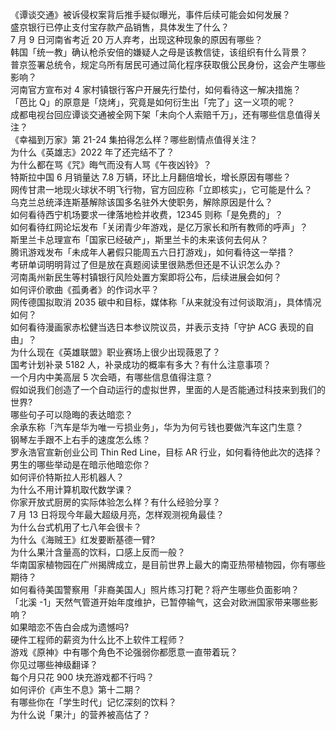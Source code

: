 《谭谈交通》被诉侵权案背后推手疑似曝光，事件后续可能会如何发展？  
盛京银行已停止支付宝存款产品销售，具体发生了什么？  
7 月 9 日河南省考近 20 万人弃考，出现这种现象的原因有哪些？  
韩国「统一教」确认枪杀安倍的嫌疑人之母是该教信徒，该组织有什么背景？  
普京签署总统令，规定乌所有居民可通过简化程序获取俄公民身份，这会产生哪些影响？  
河南官方宣布对 4 家村镇银行客户开展先行垫付，如何看待这一解决措施？  
「芭比 Q」的原意是「烧烤」，究竟是如何衍生出「完了」这一义项的呢？  
成都电视台回应谭谈交通被全网下架「未向个人索赔千万」，还有哪些信息值得关注？  
《幸福到万家》第 21-24 集拍得怎么样？哪些剧情点值得关注？  
为什么《英雄志》2022 年了还完结不了？  
为什么都在骂《咒》晦气而没有人骂《午夜凶铃》？  
特斯拉中国 6 月销量达 7.8 万辆，环比上月翻倍增长，增长原因有哪些？  
网传甘肃一地现火球状不明飞行物，官方回应称「立即核实」，它可能是什么？  
乌克兰总统泽连斯基解除该国多名驻外大使职务，解除原因是什么？  
如何看待西宁机场要求一律落地检并收费，12345 则称「是免费的」？  
如何看待红网论坛发布「关闭青少年游戏，是亿万家长和所有教师的呼声」？  
斯里兰卡总理宣布「国家已经破产」，斯里兰卡的未来该何去何从？  
腾讯游戏发布「未成年人暑假只能周五六日打游戏」，如何看待这一举措？  
考研单词明明背过了但是放在真题阅读里很熟悉但还是不认识怎么办？  
河南禹州新民生等村镇银行风险处置方案即将公布，后续进展会如何？  
如何评价歌曲《孤勇者》的作词水平？  
网传德国拟取消 2035 碳中和目标，媒体称「从来就没有过何谈取消」，具体情况如何？  
如何看待漫画家赤松健当选日本参议院议员，并表示支持「守护 ACG 表现的自由」？  
为什么现在《英雄联盟》职业赛场上很少出现薇恩了？  
国考计划补录 5182 人，补录成功的概率有多大？有什么注意事项？  
一个月内中美高层 5 次会晤，有哪些信息值得注意？  
假如说我们创造了一个自动运行的虚拟世界，里面的人是否能通过科技来到我们的世界?  
哪些句子可以隐晦的表达暗恋？  
余承东称「汽车是华为唯一亏损业务」，华为为何亏钱也要做汽车这门生意？  
钢琴左手跟不上右手的速度怎么练？  
罗永浩官宣新创业公司 Thin Red Line，目标 AR 行业，如何看待他此次的选择？  
男生的哪些举动是在暗示他暗恋你？  
如何评价特斯拉人形机器人？  
为什么不用计算机取代数学课？  
你家开放式厨房的实际体验怎么样？有什么经验分享？  
7 月 13 日将现今年最大超级月亮，怎样观测视角最佳？  
为什么台式机用了七八年会很卡？  
为什么《海贼王》红发要断基德一臂?  
为什么果汁含量高的饮料，口感上反而一般？  
华南国家植物园在广州揭牌成立，是目前世界上最大的南亚热带植物园，你有哪些期待？  
如何看待美国警察用「非裔美国人」照片练习打靶？将产生哪些负面影响？  
「北溪 -1」天然气管道开始年度维护，已暂停输气，这会对欧洲国家带来哪些影响？  
如果暗恋不告白会成为遗憾吗?  
硬件工程师的薪资为什么比不上软件工程师？  
游戏《原神》中有哪个角色不论强弱你都愿意一直带着玩？  
你见过哪些神级翻译？  
每个月只花 900 块充游戏都不行吗？  
如何评价《声生不息》第十二期？  
有哪些你在「学生时代」记忆深刻的饮料？  
为什么说「果汁」的营养被高估了？  

